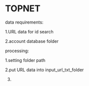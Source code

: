 # TOPNET
data requirements:

 1.URL data for id search
 
 2.account database folder

processing:

 1.setting folder path
 
 2.put URL data into input_url_txt_folder
 
 3.

